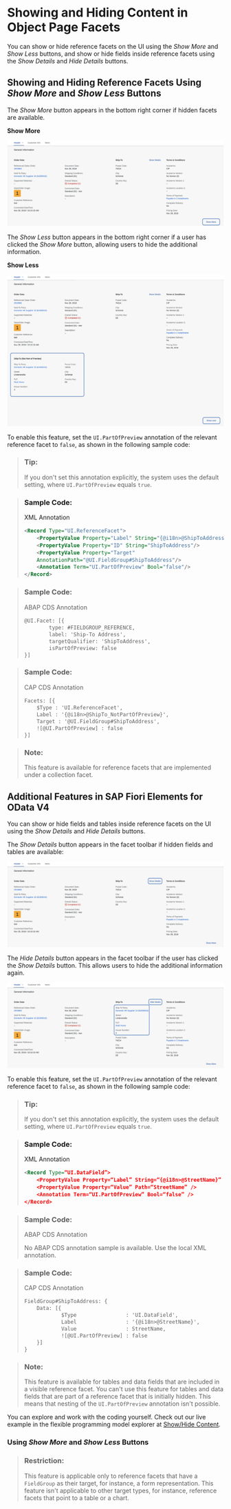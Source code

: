 <!-- loio9fcea86d8ffd48459dd053eb5255a046 -->

# Showing and Hiding Content in Object Page Facets

You can show or hide reference facets on the UI using the *Show More* and *Show Less* buttons, and show or hide fields inside reference facets using the *Show Details* and *Hide Details* buttons.



<a name="loio9fcea86d8ffd48459dd053eb5255a046__section_tyc_fb1_ppb"/>

## Showing and Hiding Reference Facets Using *Show More* and *Show Less* Buttons

The *Show More* button appears in the bottom right corner if hidden facets are available.

  
  
**Show More**

![](images/Object_Page_Facets_Show_More_f0f38e7.png "Show More")

The *Show Less* button appears in the bottom right corner if a user has clicked the *Show More* button, allowing users to hide the additional information.

  
  
**Show Less**

![](images/Object_Page_Hiding_A_Facet_From_the_UI_Show_Less_Button_a360c97.png "Show Less")

To enable this feature, set the `UI.PartOfPreview` annotation of the relevant reference facet to `false`, as shown in the following sample code:

> ### Tip:  
> If you don't set this annotation explicitly, the system uses the default setting, where `UI.PartOfPreview` equals `true`.

> ### Sample Code:  
> XML Annotation
> 
> ```xml
> <Record Type="UI.ReferenceFacet">
>     <PropertyValue Property="Label" String="{@i18n>@ShipToAddress}"/>
>     <PropertyValue Property="ID" String="ShipToAddress"/>
>     <PropertyValue Property="Target"
>     AnnotationPath="@UI.FieldGroup#ShipToAddress"/>
>     <Annotation Term="UI.PartOfPreview" Bool="false"/>
> </Record>
> ```

> ### Sample Code:  
> ABAP CDS Annotation
> 
> ```
> @UI.Facet: [{
>         type: #FIELDGROUP_REFERENCE,
>         label: 'Ship-To Address',
>         targetQualifier: 'ShipToAddress',
>         isPartOfPreview: false
> }]
> 
> ```

> ### Sample Code:  
> CAP CDS Annotation
> 
> ```
> Facets: [{
>     $Type : 'UI.ReferenceFacet',
>     Label : '{@i18n>@ShipTo_NotPartOfPreview}',
>     Target : '@UI.FieldGroup#ShipToAddress',
>     ![@UI.PartOfPreview] : false
> }]
> ```

> ### Note:  
> This feature is available for reference facets that are implemented under a collection facet.



<a name="loio9fcea86d8ffd48459dd053eb5255a046__section_d3n_xzs_qrb"/>

## Additional Features in SAP Fiori Elements for OData V4

You can show or hide fields and tables inside reference facets on the UI using the *Show Details* and *Hide Details* buttons.

The *Show Details* button appears in the facet toolbar if hidden fields and tables are available:

![](images/Showing_Fields_Inside_Reference_Facets_Show_Details_Link_01c3179.png)

The *Hide Details* button appears in the facet toolbar if the user has clicked the *Show Details* button. This allows users to hide the additional information again.

![](images/Hiding_Fields_Inside_Reference_Facets_Hide_Details_Link_985838c.png)

To enable this feature, set the `UI.PartOfPreview` annotation of the relevant reference facet to `false`, as shown in the following sample code:

> ### Tip:  
> If you don't set this annotation explicitly, the system uses the default setting, where `UI.PartOfPreview` equals `true`.

> ### Sample Code:  
> XML Annotation
> 
> ```xml
> <Record Type=“UI.DataField”>
>     <PropertyValue Property=“Label” String=“{@i18n>@StreetName}” />
>     <PropertyValue Property=“Value” Path=“StreetName” />
>     <Annotation Term=“UI.PartOfPreview” Bool=“false” />
> </Record>
> ```

> ### Sample Code:  
> ABAP CDS Annotation
> 
> No ABAP CDS annotation sample is available. Use the local XML annotation.

> ### Sample Code:  
> CAP CDS Annotation
> 
> ```
> FieldGroup#ShipToAddress: {
>     Data: [{
>             $Type                : 'UI.DataField',
>             Label                : '{@i18n>@StreetName}',
>             Value                : StreetName,
>             ![@UI.PartOfPreview] : false
>     }]
> }
> ```

> ### Note:  
> This feature is available for tables and data fields that are included in a visible reference facet. You can't use this feature for tables and data fields that are part of a reference facet that is initially hidden. This means that nesting of the `UI.PartOfPreview` annotation isn't possible.

You can explore and work with the coding yourself. Check out our live example in the flexible programming model explorer at [Show/Hide Content](https://ui5.sap.com/test-resources/sap/fe/core/fpmExplorer/index.html#/advancedFeatures/showMore).



### Using *Show More* and *Show Less* Buttons

> ### Restriction:  
> This feature is applicable only to reference facets that have a `FieldGroup` as their target, for instance, a form representation. This feature isn't applicable to other target types, for instance, reference facets that point to a table or a chart.

